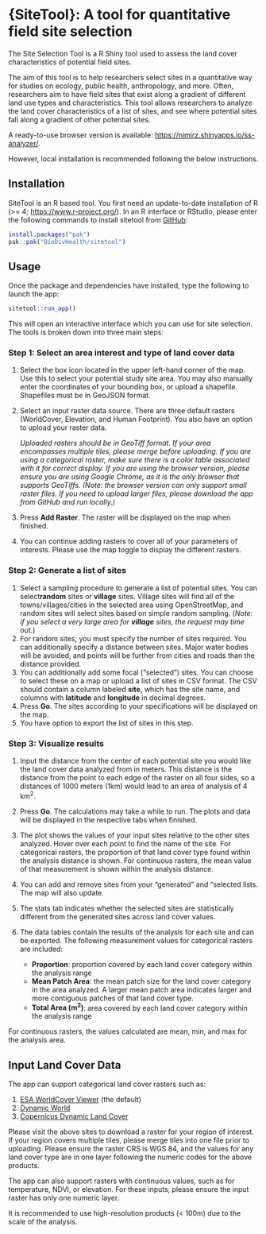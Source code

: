 
# {SiteTool}: A tool for quantitative field site selection

<!-- badges: start -->
<!-- badges: end -->

The Site Selection Tool is a R Shiny tool used to assess the land cover
characteristics of potential field sites.

The aim of this tool is to help researchers select sites in a
quantitative way for studies on ecology, public health, anthropology,
and more. Often, researchers aim to have field sites that exist along a
gradient of different land use types and characteristics. This tool
allows researchers to analyze the land cover characteristics of a list
of sites, and see where potential sites fall along a gradient of other
potential sites.

A ready-to-use browser version is available:
<https://nimirz.shinyapps.io/ss-analyzer/>.

However, local installation is recommended following the below
instructions.

## Installation

SiteTool is an R based tool. You first need an update-to-date
installation of R (\>= 4; <https://www.r-project.org/>). In an R
interface or RStudio, please enter the following commands to install
sitetool from [GitHub](https://github.com/):

``` r
install.packages("pak")
pak::pak("BioDivHealth/sitetool")
```

## Usage

Once the package and dependencies have installed, type the following to
launch the app:

``` r
sitetool::run_app()
```

This will open an interactive interface which you can use for site
selection. The tools is broken down into three main steps:

### Step 1: Select an area interest and type of land cover data

1.  Select the box icon located in the upper left-hand corner of the
    map. Use this to select your potential study site area. You may also
    manually enter the coordinates of your bounding box, or upload a
    shapefile. Shapefiles must be in GeoJSON format.

2.  Select an input raster data source. There are three default rasters
    (WorldCover, Elevation, and Human Footprint). You also have an
    option to upload your raster data.

    *Uploaded rasters should be in GeoTiff format. If your area
    encompasses multiple tiles, please merge before uploading. If you
    are using a categorical raster, make sure there is a color table
    associated with it for correct display. If you are using the browser
    version, please ensure you are using Google Chrome, as it is the
    only browser that supports GeoTiffs. (Note: the browser version can
    only support small raster files. If you need to upload larger files,
    please download the app from GitHub and run locally.)*

3.  Press **Add Raster**. The raster will be displayed on the map when
    finished.

4.  You can continue adding rasters to cover all of your parameters of
    interests. Please use the map toggle to display the different
    rasters.

### Step 2: Generate a list of sites

1.  Select a sampling procedure to generate a list of potential sites.
    You can select**random** sites or **village** sites. Village sites
    will find all of the towns/villages/cities in the selected area
    using OpenStreetMap, and random sites will select sites based on
    simple random sampling. (*Note: if you select a very large area for
    **village** sites, the request may time out.*)
2.  For random sites, you must specify the number of sites required. You
    can additionally specify a distance between sites. Major water
    bodies will be avoided, and points will be further from cities and
    roads than the distance provided.
3.  You can additionally add some focal (“selected”) sites. You can
    choose to select these on a map or upload a list of sites in CSV
    format. The CSV should contain a column labeled **site**, which has
    the site name, and columns with **latitude** and **longitude** in
    decimal degrees.
4.  Press **Go**. The sites according to your specifications will be
    displayed on the map.
5.  You have option to export the list of sites in this step.

### Step 3: Visualize results

1.  Input the distance from the center of each potential site you would
    like the land cover data analyzed from in meters. This distance is
    the distance from the point to each edge of the raster on all four
    sides, so a distances of 1000 meters (1km) would lead to an area of
    analysis of 4 km<sup>2</sup>.

2.  Press **Go**. The calculations may take a while to run. The plots
    and data will be displayed in the respective tabs when finished.

3.  The plot shows the values of your input sites relative to the other
    sites analyzed. Hover over each point to find the name of the site.
    For categorical rasters, the proportion of that land cover type
    found within the analysis distance is shown. For continuous rasters,
    the mean value of that measurement is shown within the analysis
    distance.

4.  You can add and remove sites from your “generated” and “selected
    lists. The map will also update.

5.  The stats tab indicates whether the selected sites are statistically
    different from the generated sites across land cover values.

6.  The data tables contain the results of the analysis for each site
    and can be exported. The following measurement values for
    categorical rasters are included:

    - **Proportion**: proportion covered by each land cover category
      within the analysis range
    - **Mean Patch Area**: the mean patch size for the land cover
      category in the area analyzed. A larger mean patch area indicates
      larger and more contiguous patches of that land cover type.
    - **Total Area (m<sup>2</sup>)**: area covered by each land cover
      category within the analysis range

For continuous rasters, the values calculated are mean, min, and max for
the analysis area.

## Input Land Cover Data

The app can support categorical land cover rasters such as:

1.  [ESA WorldCover
    Viewer](https://viewer.esa-worldcover.org/worldcover/) (the default)
2.  [Dynamic World](https://dynamicworld.app/)
3.  [Copernicus Dynamic Land Cover](https://lcviewer.vito.be/)

Please visit the above sites to download a raster for your region of
interest. If your region covers multiple tiles, please merge tiles into
one file prior to uploading. Please ensure the raster CRS is WGS 84, and
the values for any land cover type are in one layer following the
numeric codes for the above products.

The app can also support rasters with continuous values, such as for
temperature, NDVI, or elevation. For these inputs, please ensure the
input raster has only one numeric layer.

It is recommended to use high-resolution products (\< 100m) due to the
scale of the analysis.
